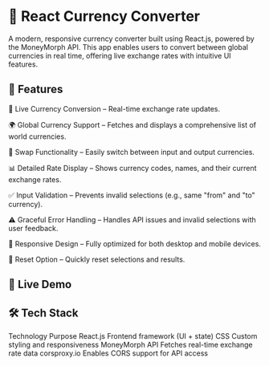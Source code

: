# 💱 React Currency Converter

A modern, responsive currency converter built using React.js, powered by the MoneyMorph API. This app enables users to convert between global currencies in real time, offering live exchange rates with intuitive UI features.


## 📌 Features
🔁 Live Currency Conversion – Real-time exchange rate updates.

🌍 Global Currency Support – Fetches and displays a comprehensive list of world currencies.

🔄 Swap Functionality – Easily switch between input and output currencies.

📊 Detailed Rate Display – Shows currency codes, names, and their current exchange rates.

✅ Input Validation – Prevents invalid selections (e.g., same "from" and "to" currency).

⚠️ Graceful Error Handling – Handles API issues and invalid selections with user feedback.

📱 Responsive Design – Fully optimized for both desktop and mobile devices.

🧹 Reset Option – Quickly reset selections and results.

## 🚀 Live Demo

## 🛠️ Tech Stack
Technology	Purpose
React.js	Frontend framework (UI + state)
CSS	Custom styling and responsiveness
MoneyMorph API	Fetches real-time exchange rate data
corsproxy.io	Enables CORS support for API access